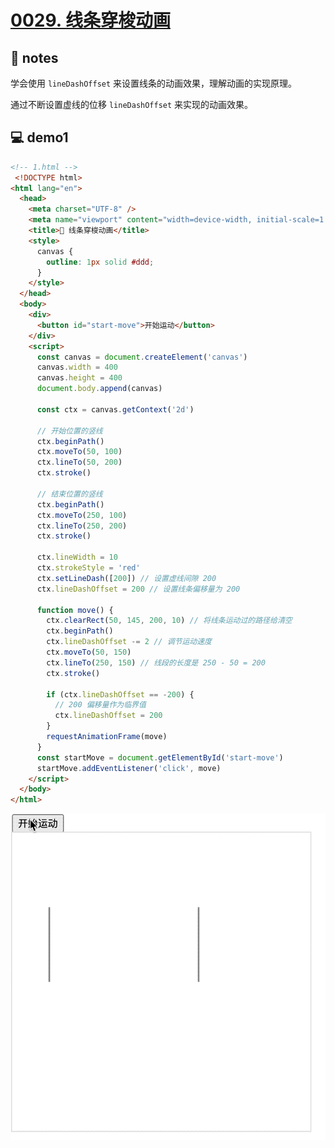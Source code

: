 # [0029. 线条穿梭动画](https://github.com/Tdahuyou/canvas/tree/main/0029.%20%E7%BA%BF%E6%9D%A1%E7%A9%BF%E6%A2%AD%E5%8A%A8%E7%94%BB)

## 📒 notes

学会使用 `lineDashOffset` 来设置线条的动画效果，理解动画的实现原理。

通过不断设置虚线的位移 `lineDashOffset` 来实现的动画效果。

## 💻 demo1

```html
<!-- 1.html -->
 <!DOCTYPE html>
<html lang="en">
  <head>
    <meta charset="UTF-8" />
    <meta name="viewport" content="width=device-width, initial-scale=1.0" />
    <title>📝 线条穿梭动画</title>
    <style>
      canvas {
        outline: 1px solid #ddd;
      }
    </style>
  </head>
  <body>
    <div>
      <button id="start-move">开始运动</button>
    </div>
    <script>
      const canvas = document.createElement('canvas')
      canvas.width = 400
      canvas.height = 400
      document.body.append(canvas)

      const ctx = canvas.getContext('2d')

      // 开始位置的竖线
      ctx.beginPath()
      ctx.moveTo(50, 100)
      ctx.lineTo(50, 200)
      ctx.stroke()

      // 结束位置的竖线
      ctx.beginPath()
      ctx.moveTo(250, 100)
      ctx.lineTo(250, 200)
      ctx.stroke()

      ctx.lineWidth = 10
      ctx.strokeStyle = 'red'
      ctx.setLineDash([200]) // 设置虚线间隙 200
      ctx.lineDashOffset = 200 // 设置线条偏移量为 200

      function move() {
        ctx.clearRect(50, 145, 200, 10) // 将线条运动过的路径给清空
        ctx.beginPath()
        ctx.lineDashOffset -= 2 // 调节运动速度
        ctx.moveTo(50, 150)
        ctx.lineTo(250, 150) // 线段的长度是 250 - 50 = 200
        ctx.stroke()

        if (ctx.lineDashOffset == -200) {
          // 200 偏移量作为临界值
          ctx.lineDashOffset = 200
        }
        requestAnimationFrame(move)
      }
      const startMove = document.getElementById('start-move')
      startMove.addEventListener('click', move)
    </script>
  </body>
</html>
```

![](md-imgs/线条穿梭动画.gif)